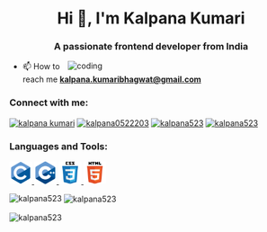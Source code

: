 <h1 align="center">Hi 👋, I'm Kalpana Kumari</h1>
<h3 align="center">A passionate frontend developer from India</h3>

<img align="right" alt="coding" width="400" src="https://gifdb.com/images/high/coding-girl-animation-fe7t4gejurmtof8v.gif">

- 📫 How to reach me **kalpana.kumaribhagwat@gmail.com**

<h3 align="left">Connect with me:</h3>
<p align="left">
<a href="https://linkedin.com/in/kalpana kumari" target="blank"><img align="center" src="https://raw.githubusercontent.com/rahuldkjain/github-profile-readme-generator/master/src/images/icons/Social/linked-in-alt.svg" alt="kalpana kumari" height="30" width="40" /></a>
<a href="https://instagram.com/kalpana0522203" target="blank"><img align="center" src="https://raw.githubusercontent.com/rahuldkjain/github-profile-readme-generator/master/src/images/icons/Social/instagram.svg" alt="kalpana0522203" height="30" width="40" /></a>
<a href="https://codeforces.com/profile/kalpana523" target="blank"><img align="center" src="https://raw.githubusercontent.com/rahuldkjain/github-profile-readme-generator/master/src/images/icons/Social/codeforces.svg" alt="kalpana523" height="30" width="40" /></a>
<a href="https://www.leetcode.com/kalpana523" target="blank"><img align="center" src="https://raw.githubusercontent.com/rahuldkjain/github-profile-readme-generator/master/src/images/icons/Social/leet-code.svg" alt="kalpana523" height="30" width="40" /></a>
</p>

<h3 align="left">Languages and Tools:</h3>
<p align="left"> <a href="https://www.cprogramming.com/" target="_blank" rel="noreferrer"> <img src="https://raw.githubusercontent.com/devicons/devicon/master/icons/c/c-original.svg" alt="c" width="40" height="40"/> </a> <a href="https://www.w3schools.com/cpp/" target="_blank" rel="noreferrer"> <img src="https://raw.githubusercontent.com/devicons/devicon/master/icons/cplusplus/cplusplus-original.svg" alt="cplusplus" width="40" height="40"/> </a> <a href="https://www.w3schools.com/css/" target="_blank" rel="noreferrer"> <img src="https://raw.githubusercontent.com/devicons/devicon/master/icons/css3/css3-original-wordmark.svg" alt="css3" width="40" height="40"/> </a> <a href="https://www.w3.org/html/" target="_blank" rel="noreferrer"> <img src="https://raw.githubusercontent.com/devicons/devicon/master/icons/html5/html5-original-wordmark.svg" alt="html5" width="40" height="40"/> </a> </p>

<p><img align="left" src="https://github-readme-stats.vercel.app/api/top-langs?username=kalpana523&show_icons=true&locale=en&layout=compact" alt="kalpana523" /></p>

<p>&nbsp;<img align="center" src="https://github-readme-stats.vercel.app/api?username=kalpana523&show_icons=true&locale=en" alt="kalpana523" /></p>

<p><img align="center" src="https://github-readme-streak-stats.herokuapp.com/?user=kalpana523&" alt="kalpana523" /></p>
